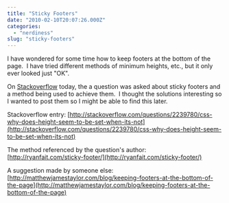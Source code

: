 ```yaml
---
title: "Sticky Footers"
date: "2010-02-10T20:07:26.000Z"
categories: 
  - "nerdiness"
slug: "sticky-footers"
---
```


I have wondered for some time how to keep footers at the bottom of the page.  I have tried different methods of minimum heights, etc., but it only ever looked just "OK".

On [Stackoverflow](http://stackoverflow.com) today, the a question was asked about sticky footers and a method being used to achieve them.  I thought the solutions interesting so I wanted to post them so I might be able to find this later.

Stackoverflow entry: [http://stackoverflow.com/questions/2239780/css-why-does-height-seem-to-be-set-when-its-not](http://stackoverflow.com/questions/2239780/css-why-does-height-seem-to-be-set-when-its-not)

The method referenced by the question's author: [http://ryanfait.com/sticky-footer/](http://ryanfait.com/sticky-footer/)

A suggestion made by someone else: [http://matthewjamestaylor.com/blog/keeping-footers-at-the-bottom-of-the-page](http://matthewjamestaylor.com/blog/keeping-footers-at-the-bottom-of-the-page)
